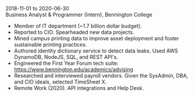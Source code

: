 2018-11-01 to 2020-06-30  
Business Analyst & Programmer (Intern), Bennington College

- Member of IT department (~1.7 billion dollar budget).
- Reported to CIO. Spearheaded new data projects.
- Mined campus printing data to improve asset
  deployment and foster sustainable printing practices.
- Authored identity dictionary service to detect data leaks.
  Used AWS DynamoDB, NodeJS, SQL, and REST API's.
- Engineered the First Year Forum tech suite:
  https://www.bennington.edu/academics/advising
- Researched and interviewed payroll vendors. Given the
  SysAdmin, DBA, and CIO ideals, selected TimeSheet X.
- Remote Work (2020). API integrations and Help Desk.
